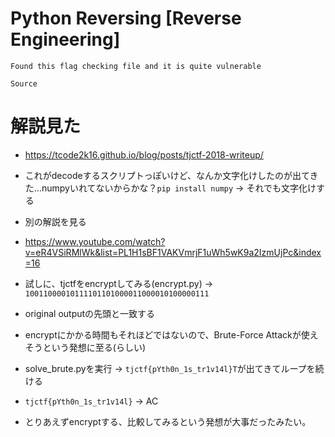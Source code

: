 # Python Reversing [Reverse Engineering]
```
Found this flag checking file and it is quite vulnerable

Source
```

# 解説見た
- https://tcode2k16.github.io/blog/posts/tjctf-2018-writeup/
- これがdecodeするスクリプトっぽいけど、なんか文字化けしたのが出てきた…numpyいれてないからかな？`pip install numpy` -> それでも文字化けする




- 別の解説を見る
- https://www.youtube.com/watch?v=eR4VSiRMlWk&list=PL1H1sBF1VAKVmrjF1uWh5wK9a2IzmUjPc&index=16
- 試しに、tjctfをencryptしてみる(encrypt.py) -> `10011000010111101101000011000010100000111`
- original outputの先頭と一致する
- encryptにかかる時間もそれほどではないので、Brute-Force Attackが使えそうという発想に至る(らしい)
- solve_brute.pyを実行 -> `tjctf{pYth0n_1s_tr1v14l}T`が出てきてループを続ける
- `tjctf{pYth0n_1s_tr1v14l}` -> AC
- とりあえずencryptする、比較してみるという発想が大事だったみたい。
